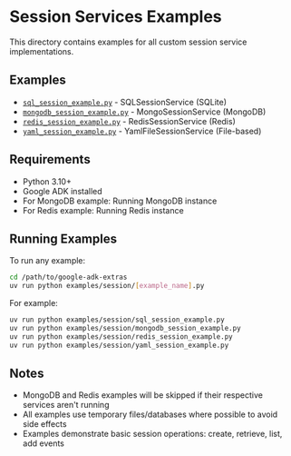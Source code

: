 # Session Services Examples

This directory contains examples for all custom session service implementations.

## Examples

- [`sql_session_example.py`](sql_session_example.py) - SQLSessionService (SQLite)
- [`mongodb_session_example.py`](mongodb_session_example.py) - MongoSessionService (MongoDB)
- [`redis_session_example.py`](redis_session_example.py) - RedisSessionService (Redis)
- [`yaml_session_example.py`](yaml_session_example.py) - YamlFileSessionService (File-based)

## Requirements

- Python 3.10+
- Google ADK installed
- For MongoDB example: Running MongoDB instance
- For Redis example: Running Redis instance

## Running Examples

To run any example:

```bash
cd /path/to/google-adk-extras
uv run python examples/session/[example_name].py
```

For example:
```bash
uv run python examples/session/sql_session_example.py
uv run python examples/session/mongodb_session_example.py
uv run python examples/session/redis_session_example.py
uv run python examples/session/yaml_session_example.py
```

## Notes

- MongoDB and Redis examples will be skipped if their respective services aren't running
- All examples use temporary files/databases where possible to avoid side effects
- Examples demonstrate basic session operations: create, retrieve, list, add events